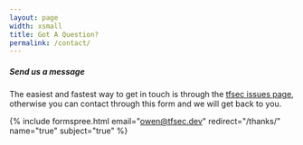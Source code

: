 ```yaml
---
layout: page
width: xsmall
title: Got A Question?
permalink: /contact/
---
```


##### Send us a message

The easiest and fastest way to get in touch is through the [tfsec issues page](https://github.com/tfsec/tfsec/issues/new/choose), otherwise you can contact through this form and we will get back to you.

{% include formspree.html email="owen@tfsec.dev" redirect="/thanks/" name="true" subject="true" %}

